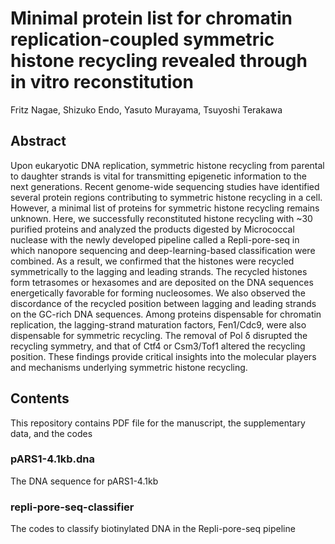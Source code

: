 # Minimal protein list for chromatin replication-coupled symmetric histone recycling revealed through in vitro reconstitution
Fritz Nagae, Shizuko Endo, Yasuto Murayama, Tsuyoshi Terakawa

## Abstract
Upon eukaryotic DNA replication, symmetric histone recycling from parental to daughter strands is vital for transmitting epigenetic information to the next generations. Recent genome-wide sequencing studies have identified several protein regions contributing to symmetric histone recycling in a cell. However, a minimal list of proteins for symmetric histone recycling remains unknown. Here, we successfully reconstituted histone recycling with ~30 purified proteins and analyzed the products digested by Micrococcal nuclease with the newly developed pipeline called a Repli-pore-seq in which nanopore sequencing and deep-learning-based classification were combined. As a result, we confirmed that the histones were recycled symmetrically to the lagging and leading strands. The recycled histones form tetrasomes or hexasomes and are deposited on the DNA sequences energetically favorable for forming nucleosomes. We also observed the discordance of the recycled position between lagging and leading strands on the GC-rich DNA sequences. Among proteins dispensable for chromatin replication, the lagging-strand maturation factors, Fen1/Cdc9, were also dispensable for symmetric recycling. The removal of Pol δ disrupted the recycling symmetry, and that of Ctf4 or Csm3/Tof1 altered the recycling position. These findings provide critical insights into the molecular players and mechanisms underlying symmetric histone recycling.

## Contents
This repository contains PDF file for the manuscript, the supplementary data, and the codes

### pARS1-4.1kb.dna
The DNA sequence for pARS1-4.1kb

### repli-pore-seq-classifier
The codes to classify biotinylated DNA in the Repli-pore-seq pipeline

